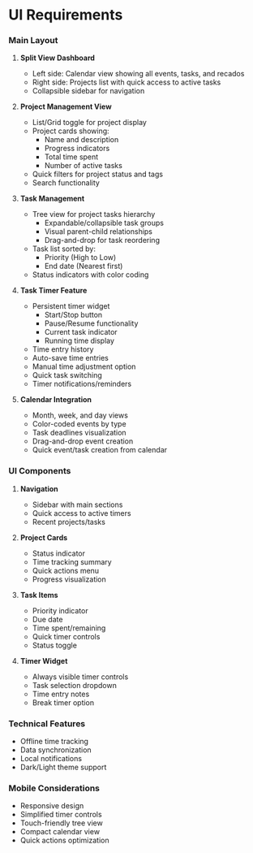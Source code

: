 # UI Requirements

### Main Layout
1. **Split View Dashboard**
   - Left side: Calendar view showing all events, tasks, and recados
   - Right side: Projects list with quick access to active tasks
   - Collapsible sidebar for navigation

2. **Project Management View**
   - List/Grid toggle for project display
   - Project cards showing:
     - Name and description
     - Progress indicators
     - Total time spent
     - Number of active tasks
   - Quick filters for project status and tags
   - Search functionality

3. **Task Management**
   - Tree view for project tasks hierarchy
     - Expandable/collapsible task groups
     - Visual parent-child relationships
     - Drag-and-drop for task reordering
   - Task list sorted by:
     - Priority (High to Low)
     - End date (Nearest first)
   - Status indicators with color coding

4. **Task Timer Feature**
   - Persistent timer widget
     - Start/Stop button
     - Pause/Resume functionality
     - Current task indicator
     - Running time display
   - Time entry history
   - Auto-save time entries
   - Manual time adjustment option
   - Quick task switching
   - Timer notifications/reminders

5. **Calendar Integration**
   - Month, week, and day views
   - Color-coded events by type
   - Task deadlines visualization
   - Drag-and-drop event creation
   - Quick event/task creation from calendar

### UI Components
1. **Navigation**
   - Sidebar with main sections
   - Quick access to active timers
   - Recent projects/tasks

2. **Project Cards**
   - Status indicator
   - Time tracking summary
   - Quick actions menu
   - Progress visualization

3. **Task Items**
   - Priority indicator
   - Due date
   - Time spent/remaining
   - Quick timer controls
   - Status toggle

4. **Timer Widget**
   - Always visible timer controls
   - Task selection dropdown
   - Time entry notes
   - Break timer option

### Technical Features
- Offline time tracking
- Data synchronization
- Local notifications
- Dark/Light theme support

### Mobile Considerations
- Responsive design
- Simplified timer controls
- Touch-friendly tree view
- Compact calendar view
- Quick actions optimization
